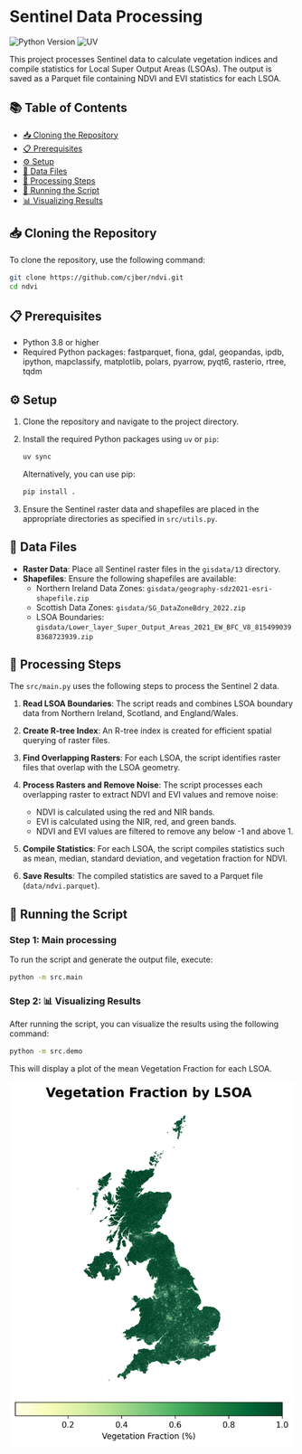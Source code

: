 # Sentinel Data Processing

![Python Version](https://img.shields.io/badge/python-3.8%2B-blue?style=for-the-badge&logo=python&logoColor=white)
![UV](https://img.shields.io/badge/UV-Dependency%20Manager-orange?style=for-the-badge&logo=dependabot&logoColor=white)

This project processes Sentinel data to calculate vegetation indices and compile statistics for Local Super Output Areas (LSOAs). The output is saved as a Parquet file containing NDVI and EVI statistics for each LSOA.


## 📚 Table of Contents

- [📥 Cloning the Repository](#-cloning-the-repository)
- [📋 Prerequisites](#-prerequisites)
- [⚙️ Setup](#️-setup)
- [📂 Data Files](#-data-files)
- [🔄 Processing Steps](#-processing-steps)
- [🚀 Running the Script](#-running-the-script)
- [📊 Visualizing Results](#-visualizing-results)

## 📥 Cloning the Repository

To clone the repository, use the following command:

```bash
git clone https://github.com/cjber/ndvi.git
cd ndvi
```

## 📋 Prerequisites

- Python 3.8 or higher
- Required Python packages: fastparquet, fiona, gdal, geopandas, ipdb, ipython, mapclassify, matplotlib, polars, pyarrow, pyqt6, rasterio, rtree, tqdm

## ⚙️ Setup

1. Clone the repository and navigate to the project directory.

2. Install the required Python packages using `uv` or `pip`:

   ```bash
   uv sync
   ```

   Alternatively, you can use pip:

   ```bash
   pip install .
   ```

3. Ensure the Sentinel raster data and shapefiles are placed in the appropriate directories as specified in `src/utils.py`.

## 📂 Data Files

- **Raster Data**: Place all Sentinel raster files in the `gisdata/13` directory.
- **Shapefiles**: Ensure the following shapefiles are available:
  - Northern Ireland Data Zones: `gisdata/geography-sdz2021-esri-shapefile.zip`
  - Scottish Data Zones: `gisdata/SG_DataZoneBdry_2022.zip`
  - LSOA Boundaries: `gisdata/Lower_layer_Super_Output_Areas_2021_EW_BFC_V8_8154990398368723939.zip`

## 🔄 Processing Steps

The `src/main.py` uses the following steps to process the Sentinel 2 data.

1. **Read LSOA Boundaries**: The script reads and combines LSOA boundary data from Northern Ireland, Scotland, and England/Wales.

2. **Create R-tree Index**: An R-tree index is created for efficient spatial querying of raster files.

3. **Find Overlapping Rasters**: For each LSOA, the script identifies raster files that overlap with the LSOA geometry.

4. **Process Rasters and Remove Noise**: The script processes each overlapping raster to extract NDVI and EVI values and remove noise:
   - NDVI is calculated using the red and NIR bands.
   - EVI is calculated using the NIR, red, and green bands.
   - NDVI and EVI values are filtered to remove any below -1 and above 1.

5. **Compile Statistics**: For each LSOA, the script compiles statistics such as mean, median, standard deviation, and vegetation fraction for NDVI.

6. **Save Results**: The compiled statistics are saved to a Parquet file (`data/ndvi.parquet`).

## 🚀 Running the Script

### Step 1: Main processing

To run the script and generate the output file, execute:

```bash
python -m src.main
```

### Step 2: 📊 Visualizing Results

After running the script, you can visualize the results using the following command:

```bash
python -m src.demo
```

This will display a plot of the mean Vegetation Fraction for each LSOA.

![Vegetation Fraction by LSOA](./img/veg_frac.png)
